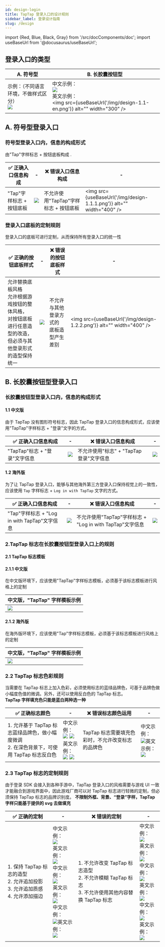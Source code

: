 ```yaml
---
id: design-login
title: TapTap 登录入口的设计规则
sidebar_label: 登录设计指南
slug: /design
---
```

import {Red, Blue, Black, Gray} from '/src/docComponents/doc';
import useBaseUrl from '@docusaurus/useBaseUrl';

## 登录入口的类型

A. 符号型 | B. 长胶囊按钮型 | 
| ------ | ------ |
| 示例：（不同语言环境，不做样式区分）<br/>![](/img/design-1.1.0.png)   | 中文示例：<br/>![](/img/design-1.1.png)<br/> 英文示例：<br/> <img src={useBaseUrl('/img/design-1.1-en.png')} alt="" width="300" />|


## A. 符号型登录入口

### 符号型登录入口内，信息的构成形式
由"Tap"字样标志 + 按钮底板构成 .

✅ 正确入口信息构成 |- | ❌ 错误入口信息构成 | -|
| ------ | ------ |------ |------ |
| <Blue>"Tap"字样标志   +   按钮底板</Blue>   |![](/img/design-1.1.0.png) |<Red> 不允许使用"TapTap"字样标志  +  按钮底板 </Red>  |<img src={useBaseUrl('/img/design-1.1.1.png')} alt="" width="400" />



### 登录入口底板的定制规则
登录入口的底板可进行定制，从而保持所有登录入口的统一性

✅ 正确的按钮底板样式 |- | ❌ 错误的按钮底板样式 | -|
| ------ | ------ |------ |------ |
| <Blue>允许替换底板风格<br/>允许根据游戏按钮的整体风格，<br/>对按钮底板进行任意造型的改造，<br/>但必须与其他登录形式的造型保持统一</Blue>   |![](/img/design-1.2.1.png) |<Red> 不允许与其他登录方式的<br/>底板造型产生差别 </Red>  | <img src={useBaseUrl('/img/design-1.2.2.png')} alt="" width="400" />

## B. 长胶囊按钮型登录入口
### 长胶囊按钮型登录入口内，信息的构成形式

#### 1.1 中文版
由于 TapTap 没有图形符号标志，因此 TapTap 登录入口的信息构成形式，应该使用"TapTap"字样标志 + "登录"文字的方式。

✅ 正确入口信息构成 |- | ❌ 错误入口信息构成 | -|
| ------ | ------ |------ |------ |
| <Blue>"TapTap"标志   +   "登录"文字信息</Blue>   |![](/img/design-1.1.png) |<Red> 不允许使用"标志"  +  "TapTap 登录"文字信息 </Red>  | ![](/img/design-1.2.png)

#### 1.2 海外版
为了让 TapTap 登录入口，能够与其他海外第三方登录入口保持视觉上的一致性，应该使用 `Tap` 字样标志 + `Log in with TapTap` 文字的方式。

✅ 正确入口信息构成 |- | ❌ 错误入口信息构成 | -|
| ------ | ------ |------ |------ |
| <Blue>"Tap"字样标志   +   "Log in with TapTap"文字信息</Blue>   |![](/img/design-1.1-en.png) |<Red> 不允许使用"TapTap"字样标志  +  "Log in with TapTap"文字信息 </Red>  | ![](/img/design-1.2-en.png)






### 2.TapTap 标志在长胶囊按钮型登录入口上的规则
#### 2.1 TapTap 标志模板
#### 2.1.1 中文版
在中文版环境下，应该使用"TapTap"字样标志模板，必须基于该标志模板进行风格上的定制

中文版，"TapTap" 字样模板示例 |
| ------ | 
| ![](/img/design-2.1.11.png)   |

#### 2.1.2 海外版
在海外版环境下，应该使用"Tap"字样标志模板，必须基于该标志模板进行风格上的定制

中文版，"TapTap" 字样模板示例 |
| ------ | 
| ![](/img/design-2.1.12.png)   |

### 2.2 TapTap 标志色彩规则
当需要在 TapTap 标志上加入色彩，必须使用标志的蓝绿品牌色，可基于品牌色做小幅度色值的微调。另外，还可以使用反白色的 TapTap 标志。  
**TapTap 字样填充色只能是蓝白两种选一种**

✅ 正确标志颜色 |- | ❌ 错误标志颜色运用 | -|
| ------ | ------ |------ |------ |
| <Blue>1. 允许基于 TapTap 标志蓝绿品牌色，做小幅度微调 <br/>2. 在深色背景下，可使用 TapTap 标志反白色  </Blue>  | 中文示例：<br/>![](/img/design-2.1.1.png) ![](/img/design-2.1.2.png) <br/>英文示例：<br/>![](/img/design-2.1.1-en.png) ![](/img/design-2.1.2-en.png)| <Red>TapTap 标志需要填充色彩时，不允许改变标志的品牌色 </Red> | 中文示例：<br/>![](/img/design-2.1.3.png)英文示例：<br/>![](/img/design-2.1.3-en.png)

### 2.3 TapTap 标志的定制规则
由于登录 SDK 会接入到各种手游中，TapTap 登录入口的风格需要与游戏 UI 一致才能融合到游戏界面中，因此游戏厂商可以对 TapTap 标志进行轻微的定制，但必须保持 TapTap 标志的品牌识别度。
**不限制外框、背景、“登录”字样，TapTap 字样只能基于提供的 svg 去做填充**

✅ 正确的定制 |- | ❌ 错误的定制 | -|
| ------ | ------ |------ |------ |
| <Blue>1. 保持 TapTap 标志的造型<br/>2. 允许追加投影<br/>3. 允许追加质感<br/>4. 允许添加描边  </Blue> | 中文示例：<br/>![](/img/design-2.2.1.png)<br/>英文示例：<br/>![](/img/design-2.2.1-en.png)<br/>中文示例：<br/> ![](/img/design-2.2.2.png)<br/>英文示例：<br/>![](/img/design-2.2.2-en.png)<br/>中文示例：<br/>![](/img/design-2.3.1.png)英文示例：<br/>![](/img/design-2.3.1-en.png)| <Red>1. 不允许改变 TapTap 标志造型<br/>2. 不允许模糊 TapTap 标志<br/>3. 不允许使用其他内容替换 TapTap 标志 </Red> | 中文示例：<br/> ![](/img/design-2.2.3.png)<br/>英文示例：<br/>![](/img/design-2.2.3-en.png)<br/>中文示例：<br/>![](/img/design-2.2.4.png)<br/>英文示例：<br/>![](/img/design-2.2.4-en.png)<br/>中文示例：<br/>![](/img/design-2.2.5.png)<br/>英文示例：<br/>![](/img/design-2.2.5-en.png)


